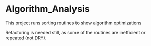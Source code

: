 # Algorithm_Analysis
This project runs sorting routines to show algorithm optimizations

Refactoring is needed still, as some of the routines are inefficient or repeated (not DRY).

